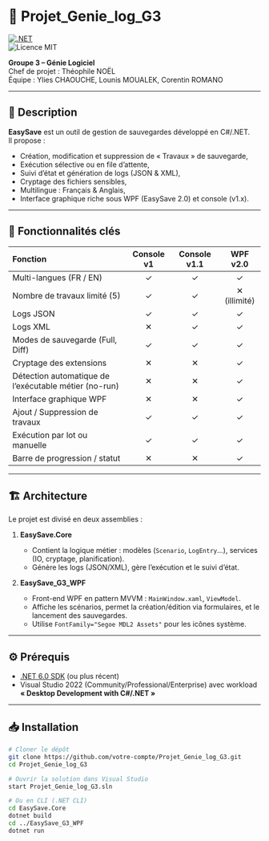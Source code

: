 # 🚀 Projet_Genie_log_G3

[![.NET](https://img.shields.io/badge/.NET-6.0-blue)](https://dotnet.microsoft.com/)  
![Licence MIT](https://img.shields.io/badge/Licence-MIT-green)

**Groupe 3 – Génie Logiciel**  
Chef de projet : Théophile NOËL  
Équipe : Ylies CHAOUCHE, Lounis MOUALEK, Corentin ROMANO

---

## 📝 Description

**EasySave** est un outil de gestion de sauvegardes développé en C#/.NET.  
Il propose :
- Création, modification et suppression de « Travaux » de sauvegarde,
- Exécution sélective ou en file d’attente,
- Suivi d’état et génération de logs (JSON & XML),
- Cryptage des fichiers sensibles,
- Multilingue : Français & Anglais,
- Interface graphique riche sous WPF (EasySave 2.0) et console (v1.x).

---

## 🎯 Fonctionnalités clés

| Fonction                       | Console v1 | Console v1.1 | WPF v2.0 |
|:-------------------------------|:---------:|:------------:|:--------:|
| Multi-langues (FR / EN)        | ✓         | ✓            | ✓        |
| Nombre de travaux limité (5)   | ✓         | ✓            | ✕ (illimité) |
| Logs JSON                       | ✓         | ✓            | ✓        |
| Logs XML                        | ✕         | ✓            | ✓        |
| Modes de sauvegarde (Full, Diff) | ✓         | ✓            | ✓        |
| Cryptage des extensions         | ✕         | ✕            | ✓        |
| Détection automatique de l’exécutable métier (no-run) | ✕ | ✕  | ✓ |
| Interface graphique WPF         | ✕         | ✕            | ✓        |
| Ajout / Suppression de travaux  | ✓         | ✓            | ✓        |
| Exécution par lot ou manuelle   | ✓         | ✓            | ✓        |
| Barre de progression / statut   | ✕         | ✕            | ✓        |

---

## 🏗️ Architecture

Le projet est divisé en deux assemblies :

1. **EasySave.Core**  
   - Contient la logique métier : modèles (`Scenario`, `LogEntry`…), services (IO, cryptage, planification).
   - Génère les logs (JSON/XML), gère l’exécution et le suivi d’état.

2. **EasySave_G3_WPF**  
   - Front-end WPF en pattern MVVM : `MainWindow.xaml`, `ViewModel`.
   - Affiche les scénarios, permet la création/édition via formulaires, et le lancement des sauvegardes.
   - Utilise `FontFamily="Segoe MDL2 Assets"` pour les icônes système.

---

## ⚙️ Prérequis

- [.NET 6.0 SDK](https://dotnet.microsoft.com/download) (ou plus récent)  
- Visual Studio 2022 (Community/Professional/Enterprise) avec workload **« Desktop Development with C#/.NET »**  

---

## 📥 Installation

```bash
# Cloner le dépôt
git clone https://github.com/votre-compte/Projet_Genie_log_G3.git
cd Projet_Genie_log_G3

# Ouvrir la solution dans Visual Studio
start Projet_Genie_log_G3.sln

# Ou en CLI (.NET CLI)
cd EasySave.Core
dotnet build
cd ../EasySave_G3_WPF
dotnet run
